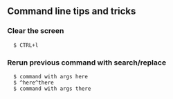 ## Command line tips and tricks

### Clear the screen
```console
  $ CTRL+l
```

### Rerun previous command with search/replace
```console
  $ command with args here
  $ ^here^there
  $ command with args there
```
